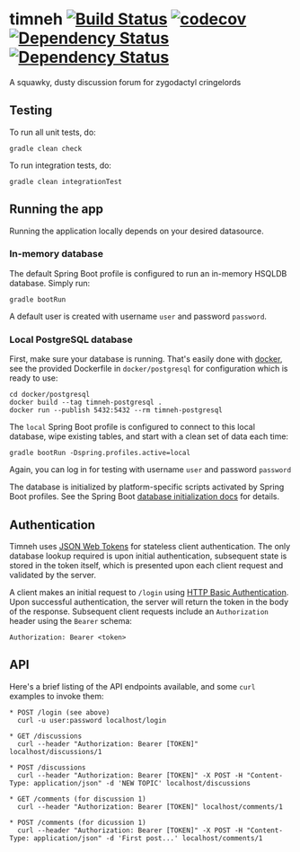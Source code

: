 # timneh [![Build Status](https://travis-ci.org/lhanson/timneh.svg?branch=master)](https://travis-ci.org/lhanson/timneh) [![codecov](https://codecov.io/gh/lhanson/timneh/branch/master/graph/badge.svg)](https://codecov.io/gh/lhanson/timneh) [![Dependency Status](https://www.versioneye.com/user/projects/58012e8fa23d520045b212c5/badge.svg?style=flat-square)](https://www.versioneye.com/user/projects/58012e8fa23d520045b212c5) [![Dependency Status](https://dependencyci.com/github/lhanson/timneh/badge)](https://dependencyci.com/github/lhanson/timneh)


A squawky, dusty discussion forum for zygodactyl cringelords

## Testing

To run all unit tests, do:

    gradle clean check

To run integration tests, do:

    gradle clean integrationTest

## Running the app

Running the application locally depends on your desired datasource.

### In-memory database

The default Spring Boot profile is configured to run an in-memory HSQLDB database. Simply run:

    gradle bootRun

A default user is created with username `user` and password `password`.

### Local PostgreSQL database

First, make sure your database is running. That's easily done with [docker](https://www.docker.com/),
see the provided Dockerfile in `docker/postgresql` for configuration which is ready to use:

    cd docker/postgresql
    docker build --tag timneh-postgresql .
    docker run --publish 5432:5432 --rm timneh-postgresql

The `local` Spring Boot profile is configured to connect to this local database, wipe existing tables, and start with a clean set of data each time:

    gradle bootRun -Dspring.profiles.active=local

Again, you can log in for testing with username `user` and password `password`

The database is initialized by platform-specific scripts activated by Spring Boot profiles.
See the Spring Boot [database initialization docs](http://docs.spring.io/spring-boot/docs/current/reference/html/howto-database-initialization.html#howto-initialize-a-database-using-spring-jdbc) for details.

## Authentication

Timneh uses [JSON Web Tokens](https://jwt.io/) for stateless client authentication. The only database lookup
required is upon initial authentication, subsequent state is stored in the token itself, which is presented
upon each client request and validated by the server.

A client makes an initial request to `/login` using [HTTP Basic Authentication](https://tools.ietf.org/html/rfc2617).
Upon successful authentication, the server will return the token in the body of the response. Subsequent
client requests include an `Authorization` header using the `Bearer` schema:

    Authorization: Bearer <token>

## API

Here's a brief listing of the API endpoints available, and some `curl` examples to invoke them:

    * POST /login (see above)
      curl -u user:password localhost/login
      
    * GET /discussions
      curl --header "Authorization: Bearer [TOKEN]" localhost/discussions/1
      
    * POST /discussions
      curl --header "Authorization: Bearer [TOKEN]" -X POST -H "Content-Type: application/json" -d 'NEW TOPIC' localhost/discussions
    
    * GET /comments (for discussion 1)
      curl --header "Authorization: Bearer [TOKEN]" localhost/comments/1
      
    * POST /comments (for dicussion 1)
      curl --header "Authorization: Bearer [TOKEN]" -X POST -H "Content-Type: application/json" -d 'First post...' localhost/comments/1
    

